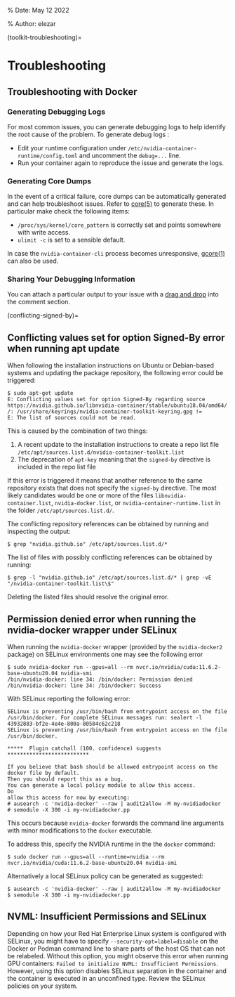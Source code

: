 % Date: May 12 2022

% Author: elezar

(toolkit-troubleshooting)=

# Troubleshooting

## Troubleshooting with Docker

### Generating Debugging Logs

For most common issues, you can generate debugging logs to help identify the root cause of the problem.
To generate debug logs :

- Edit your runtime configuration under `/etc/nvidia-container-runtime/config.toml` and uncomment the `debug=...` line.
- Run your container again to reproduce the issue and generate the logs.

### Generating Core Dumps

In the event of a critical failure, core dumps can be automatically generated and can help troubleshoot issues.
Refer to [core(5)](http://man7.org/linux/man-pages/man5/core.5.html) to generate these.
In particular make check the following items:

- `/proc/sys/kernel/core_pattern` is correctly set and points somewhere with write access.
- `ulimit -c` is set to a sensible default.

In case the `nvidia-container-cli` process becomes unresponsive, [gcore(1)](http://man7.org/linux/man-pages/man1/gcore.1.html) can also be used.

### Sharing Your Debugging Information

You can attach a particular output to your issue with a [drag and drop](https://help.github.com/articles/file-attachments-on-issues-and-pull-requests/)
into the comment section.

(conflicting-signed-by)=

## Conflicting values set for option Signed-By error when running apt update

When following the installation instructions on Ubuntu or Debian-based systems and updating the package repository, the following error could be triggered:

```console
$ sudo apt-get update
E: Conflicting values set for option Signed-By regarding source https://nvidia.github.io/libnvidia-container/stable/ubuntu18.04/amd64/ /: /usr/share/keyrings/nvidia-container-toolkit-keyring.gpg !=
E: The list of sources could not be read.
```

This is caused by the combination of two things:

1. A recent update to the installation instructions to create a repo list file `/etc/apt/sources.list.d/nvidia-container-toolkit.list`
2. The deprecation of `apt-key` meaning that the `signed-by` directive is included in the repo list file

If this error is triggered it means that another reference to the same repository exists that does not specify the `signed-by` directive.
The most likely candidates would be one or more of the files `libnvidia-container.list`, `nvidia-docker.list`, or `nvidia-container-runtime.list` in the
folder `/etc/apt/sources.list.d/`.

The conflicting repository references can be obtained by running and inspecting the output:

```console
$ grep "nvidia.github.io" /etc/apt/sources.list.d/*
```

The list of files with possibly conflicting references can be obtained by running:

```console
$ grep -l "nvidia.github.io" /etc/apt/sources.list.d/* | grep -vE "/nvidia-container-toolkit.list\$"
```

Deleting the listed files should resolve the original error.

## Permission denied error when running the nvidia-docker wrapper under SELinux

When running the `nvidia-docker` wrapper (provided by the `nvidia-docker2` package) on SELinux environments
one may see the following error

```console
$ sudo nvidia-docker run --gpus=all --rm nvcr.io/nvidia/cuda:11.6.2-base-ubuntu20.04 nvidia-smi
/bin/nvidia-docker: line 34: /bin/docker: Permission denied
/bin/nvidia-docker: line 34: /bin/docker: Success
```

With SELinux reporting the following error:

```console
SELinux is preventing /usr/bin/bash from entrypoint access on the file /usr/bin/docker. For complete SELinux messages run: sealert -l 43932883-bf2e-4e4e-800a-80584c62c218
SELinux is preventing /usr/bin/bash from entrypoint access on the file /usr/bin/docker.

*****  Plugin catchall (100. confidence) suggests   **************************

If you believe that bash should be allowed entrypoint access on the docker file by default.
Then you should report this as a bug.
You can generate a local policy module to allow this access.
Do
allow this access for now by executing:
# ausearch -c 'nvidia-docker' --raw | audit2allow -M my-nvidiadocker
# semodule -X 300 -i my-nvidiadocker.pp
```

This occurs because `nvidia-docker` forwards the command line arguments with minor modifications to the `docker` executable.

To address this, specify the NVIDIA runtime in the the `docker` command:

```console
$ sudo docker run --gpus=all --runtime=nvidia --rm nvcr.io/nvidia/cuda:11.6.2-base-ubuntu20.04 nvidia-smi
```

Alternatively a local SELinux policy can be generated as suggested:

```console
$ ausearch -c 'nvidia-docker' --raw | audit2allow -M my-nvidiadocker
$ semodule -X 300 -i my-nvidiadocker.pp
```

## NVML: Insufficient Permissions and SELinux

Depending on how your Red Hat Enterprise Linux system is configured with SELinux, you might have to
specify ``--security-opt=label=disable`` on the Docker or Podman command line to share parts of the
host OS that can not be relabeled.
Without this option, you might observe this error when running GPU containers:
``Failed to initialize NVML: Insufficient Permissions``.
However, using this option disables SELinux separation in the container and the container is executed
in an unconfined type.
Review the SELinux policies on your system.